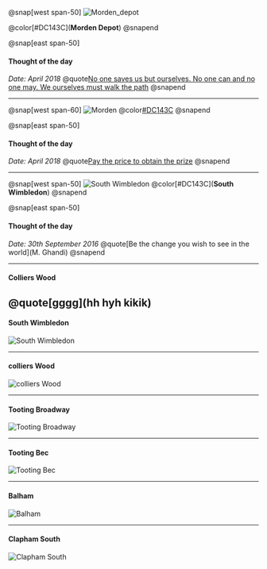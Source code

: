 

@snap[west span-50]
![Morden_depot](/assets/morden_depot.jpg)

@color[#DC143C](**Morden Depot**)
@snapend

@snap[east span-50]
#### Thought of the day
*Date:  April 2018*
@quote[No one saves us but ourselves. No one can and no one may. We ourselves must walk the path](Buddha)
@snapend

---

@snap[west span-60]
![Morden](/assets/morden.jpg)
@color[#DC143C](**Morden**)
@snapend

@snap[east span-50]
#### Thought of the day
*Date:  April 2018*
@quote[Pay the price to obtain the prize](Anon)
@snapend

---

@snap[west span-50]
![South Wimbledon](/assets/south_wimbledon.jpg)
@color[#DC143C](**South Wimbledon**)
@snapend

@snap[east span-50]
#### Thought of the day
*Date:  30th September 2016*
@quote[Be the change you wish to see in the world](M. Ghandi)
@snapend

---

#### Colliers Wood

@quote[gggg](hh hyh kikik)
---

#### South Wimbledon
![South Wimbledon](/assets/south_wimbledon.jpg)

---

#### colliers Wood

![colliers Wood](/assets/colliers_wood.jpg)

---

#### Tooting Broadway

![Tooting Broadway](/assets/tooting_broadway.jpg)

---

#### Tooting Bec

![Tooting Bec](/assets/tooting_bec.jpg)

---

#### Balham

![Balham](/assets/balham.jpg)

---

#### Clapham South

![Clapham South](/assets/clapham_south.jpg)
